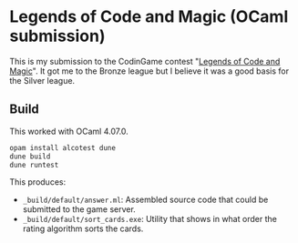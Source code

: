 # Legends of Code and Magic (OCaml submission)

This is my submission to the CodinGame contest "[Legends of Code and Magic][legends]".  It got me to the
Bronze league but I believe it was a good basis for the Silver league.

## Build

This worked with OCaml 4.07.0.

```bash
opam install alcotest dune
dune build
dune runtest
```

This produces:

* `_build/default/answer.ml`: Assembled source code that could be submitted to the game server.
* `_build/default/sort_cards.exe`: Utility that shows in what order the rating algorithm sorts
  the cards.

[legends]: https://jakubkowalski.tech/Projects/LOCM/

